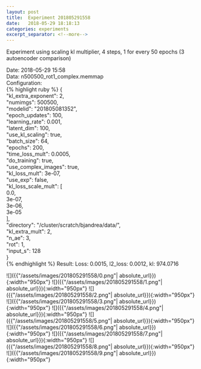 ```yaml
---
layout: post
title:  Experiment 201805291558
date:   2018-05-29 18:18:13
categories: experiments
excerpt_separator: <!--more-->
---
```

Experiment using scaling kl multiplier, 4 steps, 1 for every 50 epochs (3 autoencoder comparison)  

 <!--more-->
Date: 2018-05-29 15:58  
Data: n500500_rot1_complex.memmap  
Configuration:   
{% highlight ruby %}
{  
    "kl_extra_exponent": 2,   
    "numimgs": 500500,   
    "modelid": "201805081352",   
    "epoch_updates": 100,   
    "learning_rate": 0.001,   
    "latent_dim": 100,   
    "use_kl_scaling": true,   
    "batch_size": 64,   
    "epochs": 200,   
    "time_loss_mult": 0.0005,   
    "do_training": true,   
    "use_complex_images": true,   
    "kl_loss_mult": 3e-07,   
    "use_exp": false,   
    "kl_loss_scale_mult": [  
        0.0,   
        3e-07,   
        3e-06,   
        3e-05  
    ],   
    "directory": "/cluster/scratch/bjandrea/data/",   
    "kl_extra_mult": 2,   
    "n_ae": 3,   
    "rot": 1,   
    "input_s": 128  
}  
{% endhighlight %}
Result: Loss: 0.0015, l2_loss: 0.0012, kl: 974.0716  

![]({{"/assets/images/201805291558/0.png"| absolute_url}}){:width="950px"}
![]({{"/assets/images/201805291558/1.png"| absolute_url}}){:width="950px"}
![]({{"/assets/images/201805291558/2.png"| absolute_url}}){:width="950px"}
![]({{"/assets/images/201805291558/3.png"| absolute_url}}){:width="950px"}
![]({{"/assets/images/201805291558/4.png"| absolute_url}}){:width="950px"}
![]({{"/assets/images/201805291558/5.png"| absolute_url}}){:width="950px"}
![]({{"/assets/images/201805291558/6.png"| absolute_url}}){:width="950px"}
![]({{"/assets/images/201805291558/7.png"| absolute_url}}){:width="950px"}
![]({{"/assets/images/201805291558/8.png"| absolute_url}}){:width="950px"}
![]({{"/assets/images/201805291558/9.png"| absolute_url}}){:width="950px"}
